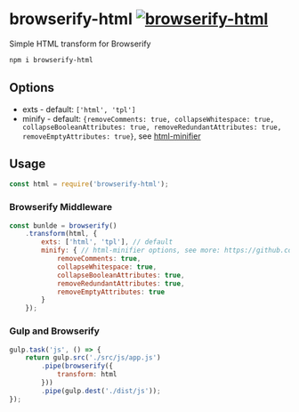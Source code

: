 # browserify-html [![browserify-html](https://img.shields.io/npm/v/browserify-html.svg?style=flat-square)](https://www.npmjs.com/package/browserify-html)

Simple HTML transform for Browserify

```bash
npm i browserify-html
```

## Options

- exts - default: `['html', 'tpl']`
- minify - default: `{removeComments: true, collapseWhitespace: true, collapseBooleanAttributes: true, removeRedundantAttributes: true, removeEmptyAttributes: true}`, see [html-minifier](https://github.com/kangax/html-minifier#options-quick-reference)

## Usage

```javascript
const html = require('browserify-html');
```

### Browserify Middleware

```javascript
const bunlde = browserify()
    .transform(html, {
        exts: ['html', 'tpl'], // default
        minify: { // html-minifier options, see more: https://github.com/kangax/html-minifier#options-quick-reference
            removeComments: true,
            collapseWhitespace: true,
            collapseBooleanAttributes: true,
            removeRedundantAttributes: true,
            removeEmptyAttributes: true
        }
    });
```

### Gulp and Browserify

```javascript
gulp.task('js', () => {
    return gulp.src('./src/js/app.js')
        .pipe(browserify({
            transform: html
        }))
        .pipe(gulp.dest('./dist/js'));
});
```

